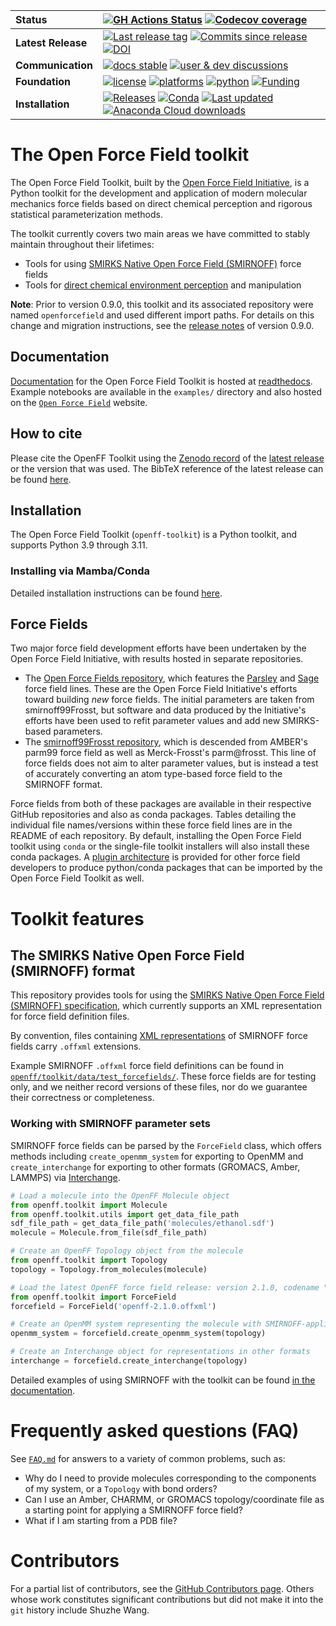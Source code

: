 | **Status** | [![GH Actions Status](https://github.com/openforcefield/openff-toolkit/workflows/CI/badge.svg)](https://github.com/openforcefield/openff-toolkit/actions?query=branch%3Amain+workflow%3ACI)  [![Codecov coverage](https://img.shields.io/codecov/c/github/openforcefield/openff-toolkit.svg?logo=Codecov&logoColor=white)](https://codecov.io/gh/openforcefield/openff-toolkit) |
| :------ |:------------------------------------------------------------------------------------------------------------------------------------------------------------------------------------------------------------------------------------------------------------------------------------------------------------------------------------------------------------------------------------------------------------------------------------------------------------------------------------------------------------------------------------------------------------------------------------|
| **Latest Release** | [![Last release tag](https://img.shields.io/github/release-pre/openforcefield/openff-toolkit.svg)](https://github.com/openforcefield/openff-toolkit/releases)  [![Commits since release](https://img.shields.io/github/commits-since/openforcefield/openff-toolkit/0.15.0.svg)](https://github.com/openforcefield/openff-toolkit/releases/tag/0.15.0)[![DOI](https://zenodo.org/badge/DOI/10.5281/zenodo.10573374.svg)](https://doi.org/10.5281/zenodo.10573374)
| **Communication** | [![docs stable](https://img.shields.io/badge/docs-stable-5077AB.svg?logo=read%20the%20docs)](https://open-forcefield-toolkit.readthedocs.io/) [![user & dev discussions](https://img.shields.io/badge/user%20%26%20dev%20discussions-GitHub-red?logo=github)](https://github.com/openforcefield/discussions/discussions) |
| **Foundation** | [![license](https://img.shields.io/github/license/openforcefield/openff-toolkit.svg)](https://opensource.org/licenses/MIT) [![platforms](https://img.shields.io/badge/Platforms-Linux%2C%20MacOS-orange.svg)](https://open-forcefield-toolkit.readthedocs.io/en/stable/installation.html) [![python](https://img.shields.io/badge/python-3.9%2C%203.10%2C%203.11-blue.svg)](https://open-forcefield-toolkit.readthedocs.io/en/stable/installation.html) [![Funding](https://img.shields.io/badge/Funding-Open%20Force%20Field%20Consortium-brightgreen.svg)](http://openforcefield.org)        |
| **Installation** | [![Releases](https://img.shields.io/badge/obtain-latest-green.svg)](https://github.com/openforcefield/openff-toolkit/releases) [![Conda](https://img.shields.io/conda/v/conda-forge/openff-toolkit.svg)](https://anaconda.org/conda-forge/openff-toolkit) [![Last updated](https://anaconda.org/conda-forge/openff-toolkit/badges/latest_release_relative_date.svg)](https://anaconda.org/conda-forge/openff-toolkit) [![Anaconda Cloud downloads](https://anaconda.org/conda-forge/openff-toolkit/badges/downloads.svg)](https://anaconda.org/conda-forge/openff-toolkit)          |

# The Open Force Field toolkit

The Open Force Field Toolkit, built by the [Open Force Field Initiative](http://openforcefield.org), is a Python toolkit for the development and application of modern molecular mechanics force fields based on direct chemical perception and rigorous statistical parameterization methods.

The toolkit currently covers two main areas we have committed to stably maintain throughout their lifetimes:
* Tools for using [SMIRKS Native Open Force Field (SMIRNOFF)](https://openforcefield.github.io/standards/standards/smirnoff/) force fields
* Tools for [direct chemical environment perception](https://dx.doi.org/10.1021/acs.jctc.8b00640) and manipulation

**Note**: Prior to version 0.9.0, this toolkit and its associated repository were named `openforcefield` and used different import paths. For details on this change and migration instructions, see the [release notes](https://open-forcefield-toolkit.readthedocs.io/en/stable/releasehistory.html#namespace-migration) of version 0.9.0.

## Documentation

[Documentation](https://open-forcefield-toolkit.readthedocs.io/en/stable/) for the Open Force Field Toolkit is hosted at [readthedocs](https://open-forcefield-toolkit.readthedocs.io/en/stable). Example notebooks are available in the `examples/` directory and also hosted on the [`Open Force Field`](https://docs.openforcefield.org/en/latest/examples.html) website.

## How to cite

Please cite the OpenFF Toolkit using the [Zenodo record](https://zenodo.org/record/10103216) of the [latest release](https://zenodo.org/record/10103216) or the version that was used. The BibTeX reference of the latest release can be found [here](https://zenodo.org/record/10103216/export/hx#.Y7cYbOzMKrM).

## Installation

The Open Force Field Toolkit (`openff-toolkit`) is a Python toolkit, and supports Python 3.9 through 3.11.

### Installing via Mamba/Conda

Detailed installation instructions can be found [here](https://open-forcefield-toolkit.readthedocs.io/en/stable/installation.html).

## Force Fields

Two major force field development efforts have been undertaken by the Open Force Field Initiative, with results hosted in separate repositories.

* The [Open Force Fields repository](https://github.com/openforcefield/openff-forcefields/), which features the [Parsley](https://openforcefield.org/community/news/general/introducing-openforcefield-1.0/) and [Sage](https://openforcefield.org/community/news/general/sage2.0.0-release/) force field lines. These are the Open Force Field Initiative's efforts toward building _new_ force fields. The initial parameters are taken from smirnoff99Frosst, but software and data produced by the Initiative's efforts have been used to refit parameter values and add new SMIRKS-based parameters.
* The [smirnoff99Frosst repository](https://github.com/openforcefield/smirnoff99Frosst/), which is descended from AMBER's parm99 force field as well as Merck-Frosst's parm@frosst. This line of force fields does not aim to alter parameter values, but is instead a test of accurately converting an atom type-based force field to the SMIRNOFF format.

Force fields from both of these packages are available in their respective GitHub repositories and also as conda packages. Tables detailing the individual file names/versions within these force field lines are in the README of each repository. By default, installing the Open Force Field toolkit using `conda` or the single-file toolkit installers will also install these conda packages. A [plugin architecture](https://github.com/openforcefield/openff-toolkit/blob/main/FAQ.md#how-can-i-distribute-my-own-force-fields-in-smirnoff-format) is provided for other force field developers to produce python/conda packages that can be imported by the Open Force Field Toolkit as well.

# Toolkit features

## The SMIRKS Native Open Force Field (SMIRNOFF) format

This repository provides tools for using the [SMIRKS Native Open Force Field (SMIRNOFF) specification](https://openforcefield.github.io/standards/standards/smirnoff/), which currently supports an XML representation for force field definition files.

By convention, files containing [XML representations](https://en.wikipedia.org/wiki/XML) of SMIRNOFF force fields carry `.offxml` extensions.

Example SMIRNOFF `.offxml` force field definitions can be found in [`openff/toolkit/data/test_forcefields/`](https://github.com/openforcefield/openff-toolkit/tree/main/openff/toolkit/data/test_forcefields). These force fields are for testing only, and we neither record versions of these files, nor do we guarantee their correctness or completeness.

### Working with SMIRNOFF parameter sets

SMIRNOFF force fields can be parsed by the `ForceField` class, which offers methods including `create_openmm_system` for exporting to OpenMM and `create_interchange` for exporting to other formats (GROMACS, Amber, LAMMPS) via [Interchange](https://docs.openforcefield.org/projects/interchange).

```python
# Load a molecule into the OpenFF Molecule object
from openff.toolkit import Molecule
from openff.toolkit.utils import get_data_file_path
sdf_file_path = get_data_file_path('molecules/ethanol.sdf')
molecule = Molecule.from_file(sdf_file_path)

# Create an OpenFF Topology object from the molecule
from openff.toolkit import Topology
topology = Topology.from_molecules(molecule)

# Load the latest OpenFF force field release: version 2.1.0, codename "Sage"
from openff.toolkit import ForceField
forcefield = ForceField('openff-2.1.0.offxml')

# Create an OpenMM system representing the molecule with SMIRNOFF-applied parameters
openmm_system = forcefield.create_openmm_system(topology)

# Create an Interchange object for representations in other formats
interchange = forcefield.create_interchange(topology)
```

Detailed examples of using SMIRNOFF with the toolkit can be found [in the documentation](https://open-forcefield-toolkit.readthedocs.io/en/stable/examples.html).

# Frequently asked questions (FAQ)

See [`FAQ.md`](FAQ.md) for answers to a variety of common problems, such as:
* Why do I need to provide molecules corresponding to the components of my system, or a `Topology` with bond orders?
* Can I use an Amber, CHARMM, or GROMACS topology/coordinate file as a starting point for applying a SMIRNOFF force field?
* What if I am starting from a PDB file?

# Contributors

For a partial list of contributors, see the [GitHub Contributors page](https://github.com/openforcefield/openff-toolkit/graphs/contributors). Others whose work constitutes significant contributions but did not make it into the `git` history include Shuzhe Wang.
